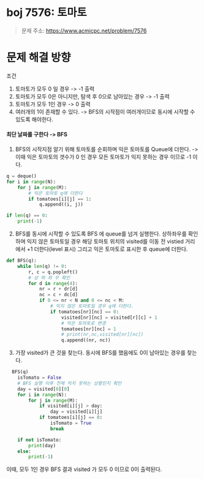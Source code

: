 # boj 7576: 토마토
> 문제 주소: https://www.acmicpc.net/problem/7576


# 문제 해결 방향
조건
1. 토마토가 모두 0 일 경우 -> -1 출력
2. 토마토가 모두 0은 아니지만, 탐색 후 0으로 남아있는 경우 -> -1 출력
3. 토마토가 모두 1인 경우 -> 0 출력
4. 여러개의 1이 존재할 수 있다. -> BFS의 시작점이 여러개이므로 동시에 시작할 수 있도록 해야한다.

#### 최단 날짜를 구한다 -> BFS 
1. BFS의 시작지점 알기 위해 토마토를 순회하며 익은 토마토를 Queue에 더한다.
-> 이때 익은 토마토의 갯수가 0 인 경우 모든 토마토가 익지 못하는 경우 이므로 -1 이다.
```python
q = deque()
for i in range(N):
    for j in range(M):
        # 익은 토마토 q에 더한다
        if tomatoes[i][j] == 1:
            q.append((i, j))

if len(q) == 0:
    print(-1)
```
2. BFS를 동시에 시작할 수 있도록 BFS 에 queue를 넘겨 실행한다.
상하좌우를 확인하며 익지 않은 토마토일 경우 해당 토마토 위치의 visited를 이동 전 vistied 거리에서 +1 더한다(level 표시)
그리고 익은 토마토로 표시한 후 queue에 더한다.
```python
def BFS(q):
    while len(q) != 0:
        r, c = q.popleft()
        # 상 하 좌 우 확인
        for d in range(4):
            nr = r + dr[d]
            nc = c + dc[d]
            if 0 <= nr < N and 0 <= nc < M:
                # 익지 않은 토마토일 경우 q에 더한다.
                if tomatoes[nr][nc] == 0:
                    visited[nr][nc] = visited[r][c] + 1
                    # 익은 토마토로 변경
                    tomatoes[nr][nc] = 1
                    # print(nr,nc,visited[nr][nc])
                    q.append((nr, nc))

```   
3. 가장 visited가 큰 것을 찾는다. 동시에 BFS를 했음에도 0이 남아있는 경우를 찾는다.
```python
  BFS(q)
    isTomato = False
    # BFS 실행 이후 전체 익지 못하는 상황인지 확인
    day = visited[0][0]
    for i in range(N):
        for j in range(M):
            if visited[i][j] > day:
                day = visited[i][j]
            if tomatoes[i][j] == 0:
                isTomato = True
                break

    if not isTomato:
        print(day)
    else:
        print(-1)
```
이때, 모두 1인 경우 BFS 결과 visited 가 모두 0 이므로 0이 출력된다.